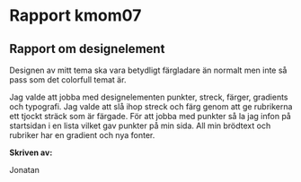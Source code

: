 ---
---
Rapport kmom07
=========================

<h2>Rapport om designelement</h2>

<p>Designen av mitt tema ska vara betydligt färgladare än normalt men inte så pass som det colorfull temat är.</p>

<p>Jag valde att jobba med designelementen punkter, streck, färger, gradients och typografi. Jag valde att slå ihop streck och färg genom att ge rubrikerna ett tjockt sträck som är färgade. För att jobba med punkter så la jag infon på startsidan i en lista vilket gav punkter på min sida. All min brödtext och rubriker har en gradient och nya fonter.</p>



<p><b>Skriven av:</b></p>
<p>Jonatan</p>
